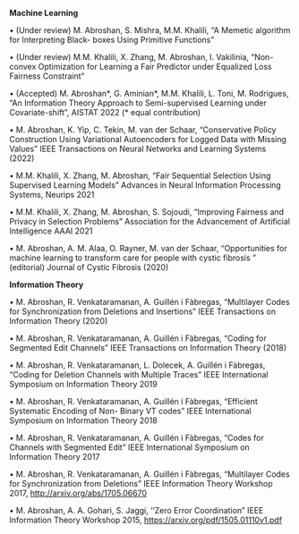
**Machine Learning**

• (Under review) M. Abroshan, S. Mishra, M.M. Khalili, “A Memetic algorithm for Interpreting Black- boxes Using Primitive Functions”

• (Under review) M.M. Khalili, X. Zhang, M. Abroshan, I. Vakilinia, “Non-convex Optimization for Learning a Fair Predictor under Equalized Loss Fairness Constraint”

• (Accepted) M. Abroshan\*, G. Aminian\*, M.M. Khalili, L. Toni, M. Rodrigues, “An Information Theory Approach to Semi-supervised Learning under Covariate-shift”, AISTAT 2022
(\* equal contribution)

• M. Abroshan, K. Yip, C. Tekin, M. van der Schaar, “Conservative Policy Construction Using Variational Autoencoders for Logged Data with Missing Values” IEEE Transactions on Neural Networks and Learning Systems (2022)

• M.M. Khalili, X. Zhang, M. Abroshan, “Fair Sequential Selection Using Supervised Learning Models” Advances in Neural Information Processing Systems, Neurips 2021

• M.M. Khalili, X. Zhang, M. Abroshan, S. Sojoudi, “Improving Fairness and Privacy in Selection Problems” Association for the Advancement of Artificial Intelligence AAAI 2021

• M. Abroshan, A. M. Alaa, O. Rayner, M. van der Schaar, “Opportunities for machine learning to transform care for people with cystic fibrosis ” (editorial) Journal of Cystic Fibrosis (2020)

**Information Theory**

• M. Abroshan, R. Venkataramanan, A. Guillén i Fàbregas, “Multilayer Codes for Synchronization from Deletions and Insertions” IEEE Transactions on Information Theory (2020)

• M. Abroshan, R. Venkataramanan, A. Guillén i Fàbregas, “Coding for Segmented Edit Channels” IEEE Transactions on Information Theory (2018)

• M. Abroshan, R. Venkataramanan, L. Dolecek, A. Guillén i Fàbregas, “Coding for Deletion Channels with Multiple Traces” IEEE International Symposium on Information Theory 2019

• M. Abroshan, R. Venkataramanan, A. Guillén i Fàbregas, “Efficient Systematic Encoding of Non- Binary VT codes” IEEE International Symposium on Information Theory 2018

• M. Abroshan, R. Venkataramanan, A. Guillén i Fàbregas, “Codes for Channels with Segmented Edit” IEEE International Symposium on Information Theory 2017

• M. Abroshan, R. Venkataramanan, A. Guillén i Fàbregas, “Multilayer Codes for Synchronization from Deletions” IEEE Information Theory Workshop 2017, http://arxiv.org/abs/1705.06670

• M. Abroshan, A. A. Gohari, S. Jaggi, ‘‘Zero Error Coordination” IEEE Information Theory Workshop 2015, https://arxiv.org/pdf/1505.01110v1.pdf

